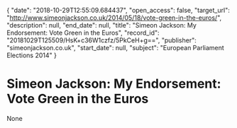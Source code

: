 {
  "date": "2018-10-29T12:55:09.684437", 
  "open_access": false, 
  "target_url": "http://www.simeonjackson.co.uk/2014/05/18/vote-green-in-the-euros/", 
  "description": null, 
  "end_date": null, 
  "title": "Simeon Jackson: My Endorsement: Vote Green in the Euros", 
  "record_id": "20181029T125509/HsK+c36W1czfz/5PkCeH+g==", 
  "publisher": "simeonjackson.co.uk", 
  "start_date": null, 
  "subject": "European Parliament Elections 2014"
}

# Simeon Jackson: My Endorsement: Vote Green in the Euros

None
